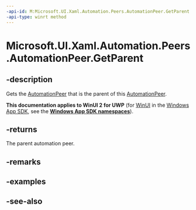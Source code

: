 ```yaml
---
-api-id: M:Microsoft.UI.Xaml.Automation.Peers.AutomationPeer.GetParent
-api-type: winrt method
---
```


<!-- Method syntax
public Windows.UI.Xaml.Automation.Peers.AutomationPeer GetParent()
-->

# Microsoft.UI.Xaml.Automation.Peers.AutomationPeer.GetParent

## -description
Gets the [AutomationPeer](automationpeer.md) that is the parent of this [AutomationPeer](automationpeer.md).

**This documentation applies to WinUI 2 for UWP** (for [WinUI](/windows/apps/winui/winui3/) in the [Windows App SDK](/windows/apps/windows-app-sdk/), see the **[Windows App SDK namespaces](/windows/windows-app-sdk/api/winrt/)**).

## -returns
The parent automation peer.

## -remarks

## -examples

## -see-also
